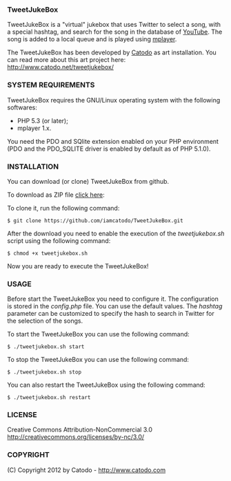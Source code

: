 ### TweetJukeBox

TweetJukeBox is a "virtual" jukebox that uses Twitter to select a song, with a
special hashtag, and search for the song in the database of [YouTube](http://www.youtube.com). 
The song is added to a local queue and is played using [mplayer](http://www.mplayerhq.hu).

The TweetJukeBox has been developed by [Catodo](http://www.catodo.com) as art installation.
You can read more about this art project here: http://www.catodo.net/tweetjukebox/

### SYSTEM REQUIREMENTS

TweetJukeBox requires the GNU/Linux operating system with the following softwares:

- PHP 5.3 (or later);
- mplayer 1.x.

You need the PDO and SQlite extension enabled on your PHP environment (PDO and
the PDO_SQLITE driver is enabled by default as of PHP 5.1.0).

### INSTALLATION

You can download (or clone) TweetJukeBox from github.

To download as ZIP file [click here](https://github.com/iamcatodo/TweetJukeBox/zipball/master):

To clone it, run the following command:

    $ git clone https://github.com/iamcatodo/TweetJukeBox.git

After the download you need to enable the execution of the *tweetjukebox.sh* script
using the following command:

    $ chmod +x tweetjukebox.sh

Now you are ready to execute the TweetJukeBox!

### USAGE

Before start the TweetJukeBox you need to configure it. The configuration is
stored in the *config.php* file. You can use the default values. The *hashtag*
parameter can be customized to specify the hash to search in Twitter for the
selection of the songs.

To start the TweetJukeBox you can use the following command:

    $ ./tweetjukebox.sh start

To stop the TweetJukeBox you can use the following command:

    $ ./tweetjukebox.sh stop

You can also restart the TweetJukeBox using the following command:

    $ ./tweetjukebox.sh restart

### LICENSE

Creative Commons Attribution-NonCommercial 3.0
http://creativecommons.org/licenses/by-nc/3.0/

### COPYRIGHT

(C) Copyright 2012 by Catodo - http://www.catodo.com
